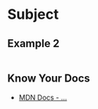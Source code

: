 # Subject

<!-- *STARLING QUOTE -Author* -->

## Example 2

```javascript

```

## Know Your Docs

* [MDN Docs - ...]()

<!-- 
## Additional Resources

```javascript

```

- [ ] Task Two
    *  [ ] Task Two.a
    *  [ ] Task Two.b
    *  [ ] Task Two.c


| Method      | Description                          |
| ----------- | ------------------------------------ |
| `GET`       | Fetch resource                       |
| `PUT`       | Update resource |
| `DELETE`    | Delete resource |


* [MDN Docs - ...]()

- [ ] ...
- [ ] ...


```javascript

``` 

- [ ] ...
- [ ] ...
  * [ ] ...
  * [ ] ...

    `line numbers`
:do you like 'em?

=== "Javascript"

    ```javascript
    ```

=== "Python"

  ```python
  ```

cp workspace/resources/templateFile.md docs/module-

-->